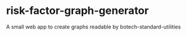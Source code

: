 # risk-factor-graph-generator
A small web app to create graphs readable by botech-standard-utilities
